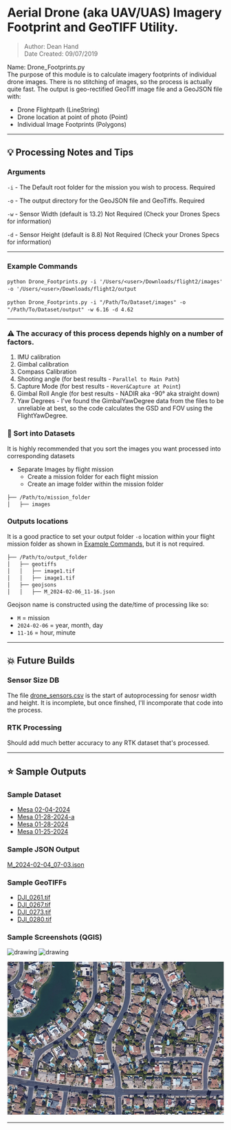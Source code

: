 # Aerial Drone (aka UAV/UAS) Imagery Footprint and GeoTIFF Utility. 

> Author: Dean Hand \
> Date Created: 09/07/2019

Name: Drone_Footprints.py \
The purpose of this module is to calculate imagery footprints of individual drone images.  There is no stitching of 
 images, so the process is actually quite fast. The output is geo-rectified GeoTiff image file and a GeoJSON file 
 with:
* Drone Flightpath (LineString)
* Drone location at point of photo (Point)
* Individual Image Footprints (Polygons)

----------------------------------------------------------------------------------------------------------------

## :bulb: Processing Notes and Tips

### Arguments
`-i` - The Default root folder for the mission you wish to process.  Required

`-o` - The output directory for the GeoJSON file and GeoTiffs. Required

`-w` - Sensor Width (default is 13.2) Not Required (Check your Drones Specs for information)

`-d` - Sensor Height (default is 8.8) Not Required (Check your Drones Specs for information)

----------------------------------------------------------------------------------------------------------------

### Example Commands
`python Drone_Footprints.py -i '/Users/<user>/Downloads/flight2/images' -o '/Users/<user>/Downloads/flight2/output`

`python Drone_Footprints.py -i "/Path/To/Dataset/images" -o "/Path/To/Dataset/output" -w 6.16 -d 4.62`

----------------------------------------------------------------------------------------------------------------

### :warning: The accuracy of this process depends highly on a number of factors.
1. IMU calibration
2. Gimbal calibration
3. Compass Calibration
4. Shooting angle (for best results - `Parallel to Main Path`)
5. Capture Mode (for best results - `Hover&Capture at Point`)
6. Gimbal Roll Angle (for best results - NADIR aka -90° aka straight down)
7. Yaw Degrees - I've found the GimbalYawDegree data from the files to be unreliable at best,
so the code calculates the GSD and FOV using the FlightYawDegree.

### :memo: Sort into Datasets
It is highly recommended that you sort the images you want processed into corresponding datasets

- Separate Images by flight mission
  - Create a mission folder for each flight mission
  - Create an image folder within the mission folder

``````
├── /Path/to/mission_folder
│   ├── images
``````

### Outputs locations
It is a good practice to set your output folder `-o` location within your flight mission folder as shown in 
[Example Commands](#example-commands), but it is not required.
``````
├── /Path/to/output_folder
│   ├── geotiffs
│   │   ├── image1.tif
│   │   ├── image1.tif
│   ├── geojsons
│   │   ├── M_2024-02-06_11-16.json
``````
Geojson name is constructed using the date/time of processing like so:
 - `M` = mission
 - `2024-02-06` = year, month, day
 - `11-16` = hour, minute

----------------------------------------------------------------------------------------------------------------

## :boom: Future Builds

### Sensor Size DB
The file [drone_sensors.csv](drone_fp%2Fdrone_sensors.csv) is the start of autoprocessing for 
senosr width and height.  It is incomplete, but once finshed, I'll incomporate that code into the 
process.

### RTK Processing
Should add much better accuracy to any RTK dataset that's processed.

----------------------------------------------------------------------------------------------------------------
## :star: Sample Outputs

### Sample Dataset
 - [Mesa 02-04-2024](https://drive.google.com/drive/folders/16BR0h04ATS6uYavgXros031j8kfbCZJp?usp=share_link)
 - [Mesa 01-28-2024-a](https://drive.google.com/drive/folders/1eE4UY3IXOdtwvZhvHdsvN5eP0siKtKVU?usp=share_link)
 - [Mesa 01-28-2024](https://drive.google.com/drive/folders/1tx55rh3CgyDzteBAS7c3qEHLJobb902M?usp=share_link)
 - [Mesa 01-25-2024](https://drive.google.com/drive/folders/13jCmLv4FMEQnQJ1fm8c5k3OO_kBJC-hq?usp=share_link)

### Sample JSON Output 
[M_2024-02-04_07-03.json](samples%2Fgeojson%2FM_2024-02-04_07-03.json)

### Sample GeoTIFFs
- [DJI_0261.tif](samples%2Fgeotiffs%2FDJI_0261.tif)
- [DJI_0267.tif](samples%2Fgeotiffs%2FDJI_0267.tif)
- [DJI_0273.tif](samples%2Fgeotiffs%2FDJI_0273.tif)
- [DJI_0280.tif](samples%2Fgeotiffs%2FDJI_0280.tif)

### Sample Screenshots (QGIS)
<img src="samples%2Fscreenshots%2Fscreenshot1.png" alt="drawing" width="600"/>
<img src="samples%2Fscreenshots%2Fscreenshot2.png" alt="drawing" width="600"/>

[![IMAGE ALT TEXT HERE](samples%2Fscreenshots%2Fezgif-2-5968847bb5.gif)](https://youtu.be/eaPfwUOpPlo)

----------------------------------------------------------------------------------------------------------------
